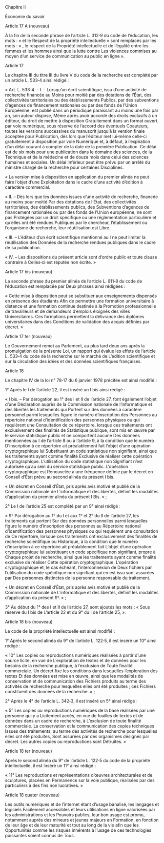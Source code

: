 Chapitre II

Économie du savoir

Article 17 A (nouveau)

À la fin de la seconde phrase de l’article L. 312‑9 du code de l’éducation, les mots : « et le
Respect de la propriété intellectuelle » sont remplacés par les mots : « , le respect de la
Propriété intellectuelle et de l’égalité entre les femmes et les hommes ainsi que la lutte contre
Les violences commises au moyen d’un service de communication au public en ligne ».

Article 17

Le chapitre III du titre III du livre V du code de la recherche est complété par un article L.
533‑4 ainsi rédigé :

« Art. L. 533‑4. – I. – Lorsqu’un écrit scientifique, issu d’une activité de recherche financée au
Moins pour moitié par des dotations de l’État, des collectivités territoriales ou des établissements
Publics, par des subventions d’agences de financement nationales ou par des fonds de l’Union
Européenne, est publié dans un périodique paraissant au moins une fois par an, son auteur dispose,
Même après avoir accordé des droits exclusifs à un éditeur, du droit de mettre à disposition
Gratuitement dans un format ouvert, par voie numérique, sous réserve de l’accord des éventuels
Coauteurs, toutes les versions successives du manuscrit jusqu’à la version finale acceptée pour
Publication, dès lors que l’éditeur met lui‑même celle‑ci gratuitement à disposition par voie
Numérique et, à défaut, à l’expiration d’un délai courant à compter de la date de la première
Publication. Ce délai est de six mois pour une publication dans le domaine des sciences, de la
Technique et de la médecine et de douze mois dans celui des sciences humaines et sociales. Un délai
Inférieur peut être prévu par un arrêté du ministre chargé de la recherche pour certaines
Disciplines.

« La version mise à disposition en application du premier alinéa ne peut faire l’objet d’une
Exploitation dans le cadre d’une activité d’édition à caractère commercial.

« II. – Dès lors que les données issues d’une activité de recherche, financée au moins pour moitié
Par des dotations de l’État, des collectivités territoriales, des établissements publics, des
Subventions d’agences de financement nationales ou par des fonds de l’Union européenne, ne sont pas
Protégées par un droit spécifique ou une réglementation particulière et qu’elles ont été rendues
Publiques par le chercheur, l’établissement ou l’organisme de recherche, leur réutilisation est
Libre.

« III. – L’éditeur d’un écrit scientifique mentionné au I ne peut limiter la réutilisation des
Données de la recherche rendues publiques dans le cadre de sa publication.

« IV. – Les dispositions du présent article sont d’ordre public et toute clause contraire à
Celles‑ci est réputée non écrite. »

Article 17 bis (nouveau)

La seconde phrase du premier alinéa de l’article L. 611‑8 du code de l’éducation est remplacée par
Deux phrases ainsi rédigées :

« Cette mise à disposition peut se substituer aux enseignements dispensés en présence des étudiants
Afin de permettre une formation universitaire à distance et une formation continue destinée à la
Promotion professionnelle de travailleurs et de demandeurs d’emplois éloignés des villes
Universitaires. Ces formations permettent la délivrance des diplômes universitaires dans des
Conditions de validation des acquis définies par décret. »

Article 17 ter (nouveau)

Le Gouvernement remet au Parlement, au plus tard deux ans après la promulgation de la présente
Loi, un rapport qui évalue les effets de l’article L. 533‑4 du code de la recherche sur le marché de
L’édition scientifique et sur la circulation des idées et des données scientifiques françaises.

Article 18

Le chapitre IV de la loi n° 78‑17 du 6 janvier 1978 précitée est ainsi modifié :

1° Après le I de l’article 22, il est inséré un I bis ainsi rédigé :

« I bis. – Par dérogation au 1° des I et II de l’article 27, font également l’objet d’une
Déclaration auprès de la Commission nationale de l’informatique et des libertés les traitements qui
Portent sur des données à caractère personnel parmi lesquelles figure le numéro d’inscription des
Personnes au répertoire national d’identification des personnes physiques ou qui requièrent une
Consultation de ce répertoire, lorsque ces traitements ont exclusivement des finalités de
Statistique publique, sont mis en œuvre par le service statistique public et ne comportent aucune
Des données mentionnées au I de l’article 8 ou à l’article 9, à la condition que le numéro
D’inscription à ce répertoire ait préalablement fait l’objet d’une opération cryptographique lui
Substituant un code statistique non signifiant, ainsi que les traitements ayant comme finalité
Exclusive de réaliser cette opération cryptographique. L’utilisation du code statistique non
Signifiant n’est autorisée qu’au sein du service statistique public. L’opération cryptographique est
Renouvelée à une fréquence définie par le décret en Conseil d’État prévu au second alinéa du présent
I bis.

« Un décret en Conseil d’État, pris après avis motivé et publié de la Commission nationale de
L’informatique et des libertés, définit les modalités d’application du premier alinéa du présent I
Bis. » ;

2° Le I de l’article 25 est complété par un 9° ainsi rédigé :

« 9° Par dérogation au 1° du I et aux 1° et 2° du II de l’article 27, les traitements qui portent
Sur des données personnelles parmi lesquelles figure le numéro d’inscription des personnes au
Répertoire national d’identification des personnes physiques ou qui requièrent une consultation de
Ce répertoire, lorsque ces traitements ont exclusivement des finalités de recherche scientifique ou
Historique, à la condition que le numéro d’inscription à ce répertoire ait préalablement fait
L’objet d’une opération cryptographique lui substituant un code spécifique non signifiant, propre à
Chaque projet de recherche, ainsi que les traitements ayant comme finalité exclusive de réaliser
Cette opération cryptographique. L’opération cryptographique et, le cas échéant, l’interconnexion de
Deux fichiers par l’utilisation du code spécifique non signifiant qui en est issu sont assurées par
Des personnes distinctes de la personne responsable du traitement.

« Un décret en Conseil d’État, pris après avis motivé et publié de la Commission nationale de
L’informatique et des libertés, définit les modalités d’application du présent 9°. » ;

3° Au début du 1° des I et II de l’article 27, sont ajoutés les mots : « Sous réserve du I bis de
L’article 22 et du 9° du I de l’article 25, ».

Article 18 bis (nouveau)

Le code de la propriété intellectuelle est ainsi modifié :

1° Après le second alinéa du 9° de l’article L. 122‑5, il est inséré un 10° ainsi rédigé :

« 10° Les copies ou reproductions numériques réalisées à partir d’une source licite, en vue de
L’exploration de textes et de données pour les besoins de la recherche publique, à l’exclusion de
Toute finalité commerciale. Un décret fixe les conditions dans lesquelles l’exploration des textes
Et des données est mise en œuvre, ainsi que les modalités de conservation et de communication des
Fichiers produits au terme des activités de recherche pour lesquelles elles ont été produites ; ces
Fichiers constituent des données de la recherche. » ;

2° Après le 4° de l’article L. 342‑3, il est inséré un 5° ainsi rédigé :

« 5° Les copies ou reproductions numériques de la base réalisées par une personne qui y a
Licitement accès, en vue de fouilles de textes et de données dans un cadre de recherche, à
L’exclusion de toute finalité commerciale. La conservation et la communication des copies techniques
Issues des traitements, au terme des activités de recherche pour lesquelles elles ont été produites,
Sont assurées par des organismes désignés par décret. Les autres copies ou reproductions sont
Détruites. »

Article 18 ter (nouveau)

Après le second alinéa du 9° de l’article L. 122‑5 du code de la propriété intellectuelle, il est
Inséré un 11° ainsi rédigé :

« 11° Les reproductions et représentations d’œuvres architecturales et de sculptures, placées en
Permanence sur la voie publique, réalisées par des particuliers à des fins non lucratives. »

Article 18 quater (nouveau)

Les outils numériques et de l’internet étant d’usage banalisé, les langages et logiciels
Facilement accessibles et leurs utilisations en ligne valorisées par les administrations et les
Pouvoirs publics, leur bon usage est promu, notamment auprès des mineurs et jeunes majeurs en
Formation, en fonction de leur âge et de leur maturité et tout au long de la vie afin que les
Opportunités comme les risques inhérents à l’usage de ces technologies puissantes soient connus de
Tous.


